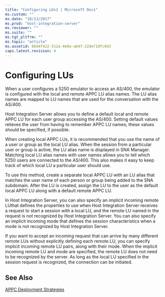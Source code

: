 ```yaml
---
title: "Configuring LUs2 | Microsoft Docs"
ms.custom: ""
ms.date: "10/13/2017"
ms.prod: "host-integration-server"
ms.reviewer: ""
ms.suite: ""
ms.tgt_pltfrm: ""
ms.topic: "article"
ms.assetid: 6b94f422-512a-4e0a-a64f-22def10fc043
caps.latest.revision: 4
---
```

# Configuring LUs
When a user configures a 5250 emulator to access an AS/400, the emulator is configured with the local and remote APPC LU alias names. The LU alias names are mapped to LU names that are used for the conversation with the AS/400.  
  
 Host Integration Server allows you to define a default local and remote APPC LU for each user group accessing the AS/400. Setting default values relieves the user from having to remember APPC LU names; these values should be specified, if possible.  
  
 When creating local APPC LUs, it is recommended that you use the name of a user or group as the local LU alias. When the session from a particular user or group is active, the LU alias name is displayed in SNA Manager. Matching local LU alias names with user names allows you to tell which 5250 users are connected to the AS/400. This also makes it easy to keep track of which local LU a particular user should use.  
  
 To use this method, create a separate local APPC LU with an LU alias that matches the user name of each person or group being added to the SNA subdomain. After the LU is created, assign the LU to the user as the default local APPC LU along with a default remote APPC LU.  
  
 In Host Integration Server, you can also specify an implicit incoming remote LUthat defines the properties to use when Host Integration Server receives a request to start a session with a local LU, and the remote LU named in the request is not recognized by Host Integration Server. You can also specify an implicit incoming mode that defines the session characteristics when a mode is not recognized by Host Integration Server.  
  
 If you want to accept an incoming request that can arrive by many different remote LUs without explicitly defining each remote LU, you can specify implicit incoming remote LU pairs, along with their mode. When the implicit incoming remote LU and mode are specified, the remote LU does not need to be recognized by the server. As long as the local LU specified in the session request is recognized, the connection can be initiated.  
  
## See Also  
 [APPC Deployment Strategies](../core/appc-deployment-strategies.md)